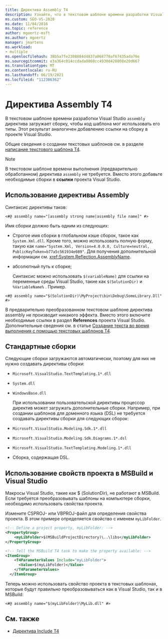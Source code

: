 ```yaml
---
title: Директива Assembly T4
description: Узнайте, что в текстовом шаблоне времени разработки Visual Studio директива assembly загружает сборку, чтобы код шаблона мог использовать его типы.
ms.custom: SEO-VS-2020
ms.date: 11/04/2016
ms.topic: reference
author: mgoertz-msft
ms.author: mgoertz
manager: jmartens
ms.workload:
- multiple
ms.openlocfilehash: 38b5a7fe2308884d4837a068770af67435ada70e
ms.sourcegitcommit: e3a364c014ccdada0860cc4930d428808e20d667
ms.translationtype: MT
ms.contentlocale: ru-RU
ms.lasthandoff: 06/19/2021
ms.locfileid: "112386362"
---
```

# <a name="t4-assembly-directive"></a>Директива Assembly T4

В текстовом шаблоне времени разработки Visual Studio `assembly` директива загружает сборку, чтобы код шаблона мог использовать его типы. Этот результат аналогичен добавлению ссылки на сборку в проекте Visual Studio.

 Общие сведения о создании текстовых шаблонов см. в разделе [написание текстового шаблона T4](../modeling/writing-a-t4-text-template.md).

> [!NOTE]
> В текстовом шаблоне времени выполнения (предварительно обработанном) директива `assembly` не требуется. Вместо этого добавьте необходимые сборки в **ссылки** проекта Visual Studio.

## <a name="using-the-assembly-directive"></a>Использование директивы Assembly
 Синтаксис директивы таков:

```
<#@ assembly name="[assembly strong name|assembly file name]" #>
```

 Имя сборки должно быть одним из следующих:

- Строгое имя сборки в глобальном кэше сборок, такое как `System.Xml.dll`. Кроме того, можно использовать полную форму, такую как `name="System.Xml, Version=4.0.0.0, Culture=neutral, PublicKeyToken=b77a5c561934e089"`. Для получения дополнительной информации см. <xref:System.Reflection.AssemblyName>.

- абсолютный путь к сборке;

  Синтаксис можно использовать `$(variableName)` для ссылки на переменные среды Visual Studio, такие как `$(SolutionDir)` и `%VariableName%` . Пример.

```
<#@ assembly name="$(SolutionDir)\MyProject\bin\Debug\SomeLibrary.Dll" #>
```

 В предварительно преобразованном текстовом шаблоне директива assembly не производит никакого эффекта. Вместо этого включите необходимые ссылки в раздел **References** проекта Visual Studio. Дополнительные сведения см. в статье [Создание текста во время выполнения с помощью текстовых шаблонов T4](../modeling/run-time-text-generation-with-t4-text-templates.md).

## <a name="standard-assemblies"></a>Стандартные сборки
 Следующие сборки загружаются автоматически, поэтому для них не нужно создавать директивы сборки:

- `Microsoft.VisualStudio.TextTemplating.1*.dll`

- `System.dll`

- `WindowsBase.dll`

  При использовании пользовательской директивы процессор директив может загружать дополнительные сборки. Например, при создании шаблонов для доменного языка (DSL) не требуется создавать директивы сборки для следующих сборок:

- `Microsoft.VisualStudio.Modeling.Sdk.1*.dll`

- `Microsoft.VisualStudio.Modeling.Sdk.Diagrams.1*.dsl`

- `Microsoft.VisualStudio.TextTemplating.Modeling.1*.dll`

- Сборка, содержащая DSL.

## <a name="using-project-properties-in-both-msbuild-and-visual-studio"></a><a name="msbuild"></a> Использование свойств проекта в MSBuild и Visual Studio
 Макросы Visual Studio, такие как $ (SolutionDir), не работают в MSBuild. Если требуется преобразовывать шаблоны на компьютере сборки, необходимо использовать свойства проекта.

 Измените CSPROJ- или VBPROJ-файл для определения свойства проекта. В этом примере определяется свойство с именем `myLibFolder`.

```xml
<!-- Define a project property, myLibFolder: -->
<PropertyGroup>
    <myLibFolder>$(MSBuildProjectDirectory)\..\libs</myLibFolder>
</PropertyGroup>

<!-- Tell the MSBuild T4 task to make the property available: -->
<ItemGroup>
    <T4ParameterValues Include="myLibFolder">
      <Value>$(myLibFolder)</Value>
    </T4ParameterValues>
  </ItemGroup>
```

 Теперь можно использовать свойство проекта в текстовых шаблонах, которые будут правильно преобразовываться как в Visual Studio, так и в MSBuild:

```
<#@ assembly name="$(myLibFolder)\MyLib.dll" #>
```

## <a name="see-also"></a>См. также

- [Директива Include T4](../modeling/t4-include-directive.md)
